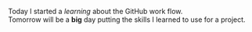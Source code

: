 Today I started a *learning* about the GitHub work flow.</br>
Tomorrow will be a __big__ day putting the skills I learned to use for a project.
